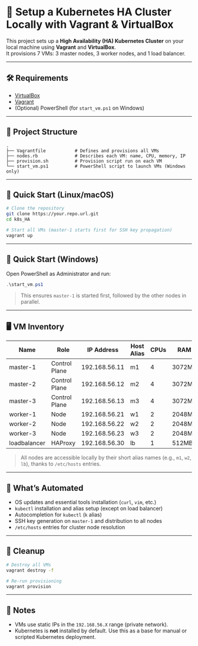# 🚀 Setup a Kubernetes HA Cluster Locally with Vagrant & VirtualBox

This project sets up a **High Availability (HA) Kubernetes Cluster** on your local machine using **Vagrant** and **VirtualBox**.  
It provisions 7 VMs: 3 master nodes, 3 worker nodes, and 1 load balancer.

---

## 🛠️ Requirements

- [VirtualBox](https://www.virtualbox.org/wiki/Downloads)
- [Vagrant](https://www.vagrantup.com/downloads)
- (Optional) PowerShell (for `start_vm.ps1` on Windows)

---

## 📁 Project Structure

```
.
├── Vagrantfile           # Defines and provisions all VMs
├── nodes.rb              # Describes each VM: name, CPU, memory, IP
├── provision.sh          # Provision script run on each VM
└── start_vm.ps1          # PowerShell script to launch VMs (Windows only)
```

---

## 🚀 Quick Start (Linux/macOS)

```bash
# Clone the repository
git clone https://your.repo.url.git
cd k8s_HA

# Start all VMs (master-1 starts first for SSH key propagation)
vagrant up
```

---

## 🚀 Quick Start (Windows)

Open PowerShell as Administrator and run:

```powershell
.\start_vm.ps1
```

> This ensures `master-1` is started first, followed by the other nodes in parallel.

---

## 🖥️ VM Inventory

| Name         | Role          | IP Address     | Host Alias | CPUs | RAM    |
|--------------|---------------|----------------|------------|------|--------|
| master-1     | Control Plane | 192.168.56.11  | m1         | 4    | 3072MB |
| master-2     | Control Plane | 192.168.56.12  | m2         | 4    | 3072MB |
| master-3     | Control Plane | 192.168.56.13  | m3         | 4    | 3072MB |
| worker-1     | Node          | 192.168.56.21  | w1         | 2    | 2048MB |
| worker-2     | Node          | 192.168.56.22  | w2         | 2    | 2048MB |
| worker-3     | Node          | 192.168.56.23  | w3         | 2    | 2048MB |
| loadbalancer | HAProxy       | 192.168.56.30  | lb         | 1    | 512MB  |

> All nodes are accessible locally by their short alias names (e.g., `m1`, `w2`, `lb`), thanks to `/etc/hosts` entries.

---

## 🔧 What’s Automated

- OS updates and essential tools installation (`curl`, `vim`, etc.)
- `kubectl` installation and alias setup (except on load balancer)
- Autocompletion for `kubectl` (`k` alias)
- SSH key generation on `master-1` and distribution to all nodes
- `/etc/hosts` entries for cluster node resolution

---

## 🧹 Cleanup

```bash
# Destroy all VMs
vagrant destroy -f

# Re-run provisioning
vagrant provision
```

---

## 🧠 Notes

- VMs use static IPs in the `192.168.56.X` range (private network).
- Kubernetes is **not** installed by default. Use this as a base for manual or scripted Kubernetes deployment.
